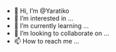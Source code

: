 - 👋 Hi, I’m @Yaratiko
- 👀 I’m interested in ...
- 🌱 I’m currently learning ...
- 💞️ I’m looking to collaborate on ...
- 📫 How to reach me ...

<!---
Yaratiko/Yaratiko is a ✨ special ✨ repository because its `README.md` (this file) appears on your GitHub profile.
You can click the Preview link to take a look at your changes.
--->
